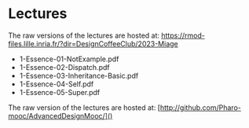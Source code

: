 # Lectures

The raw versions of the lectures are hosted at:  https://rmod-files.lille.inria.fr/?dir=DesignCoffeeClub/2023-Miage

- 1-Essence-01-NotExample.pdf
- 1-Essence-02-Dispatch.pdf
- 1-Essence-03-Inheritance-Basic.pdf
- 1-Essence-04-Self.pdf
- 1-Essence-05-Super.pdf


The raw version of the lectures are hosted at: [http://github.com/Pharo-mooc/AdvancedDesignMooc/]()
